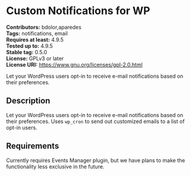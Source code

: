 # Custom Notifications for WP #
**Contributors:** bdolor,aparedes  
**Tags:** notifications, email  
**Requires at least:** 4.9.5  
**Tested up to:** 4.9.5  
**Stable tag:** 0.5.0  
**License:** GPLv3 or later  
**License URI:** https://www.gnu.org/licenses/gpl-2.0.html  

Let your WordPress users opt-in to receive e-mail notifications based on their preferences.

## Description ##

Let your WordPress users opt-in to receive e-mail notifications based on their preferences. Uses `wp_cron` to send out customized emails to a list of opt-in users.

## Requirements ##

Currently requires Events Manager plugin, but we have plans to make the functionality less exclusive in the future.



